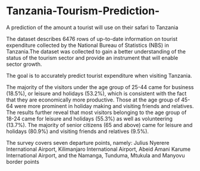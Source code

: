 # Tanzania-Tourism-Prediction-
A prediction of the amount a tourist will use on their safari to Tanzania



The dataset describes 6476 rows of up-to-date information on tourist expenditure collected by the National Bureau of Statistics (NBS) in Tanzania.The dataset was collected to gain a better understanding of the status of the tourism sector and provide an instrument that will enable sector growth.

The goal is to accurately predict tourist expenditure when visiting Tanzania.

The majority of the visitors under the age group of 25-44 came for business (18.5%), or leisure and holidays (53.2%), which is consistent with the fact that they are economically more productive. Those at the age group of 45-64 were more prominent in holiday making and visiting friends and relatives. The results further reveal that most visitors belonging to the age group of 18-24 came for leisure and holidays (55.3%) as well as volunteering (13.7%). The majority of senior citizens (65 and above) came for leisure and holidays (80.9%) and visiting friends and relatives (9.5%).

The survey covers seven departure points, namely: Julius Nyerere International Airport, Kilimanjaro International Airport, Abeid Amani Karume International Airport, and the Namanga, Tunduma, Mtukula and Manyovu border points
